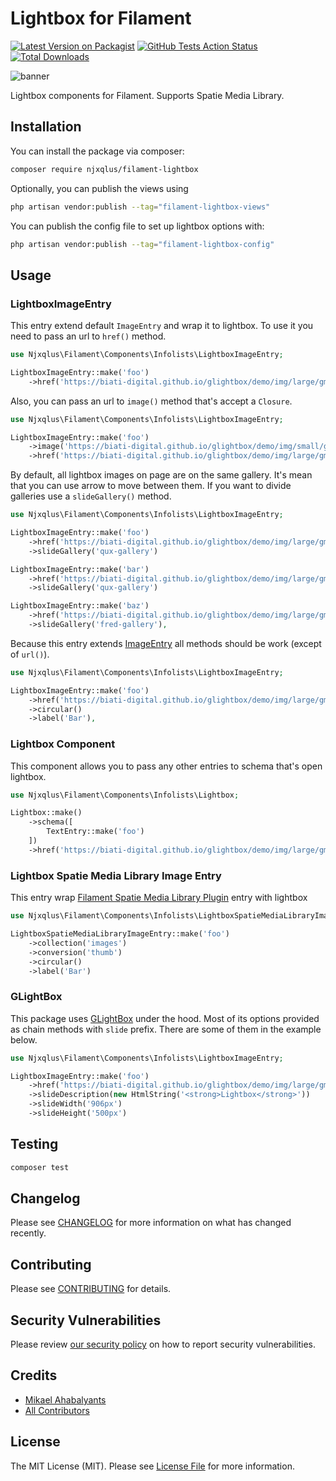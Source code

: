 # Lightbox for Filament

[![Latest Version on Packagist](https://img.shields.io/packagist/v/njxqlus/filament-lightbox.svg?style=flat-square)](https://packagist.org/packages/njxqlus/filament-lightbox)
[![GitHub Tests Action Status](https://img.shields.io/github/actions/workflow/status/njxqlus/filament-lightbox/run-tests.yml?branch=main&label=tests&style=flat-square)](https://github.com/njxqlus/filament-lightbox/actions?query=workflow%3Arun-tests+branch%3Amain)
[![Total Downloads](https://img.shields.io/packagist/dt/njxqlus/filament-lightbox.svg?style=flat-square)](https://packagist.org/packages/njxqlus/filament-lightbox)

<img alt="banner" class="filament-hidden" src="https://github.com/njxqlus/filament-lightbox/blob/main/.github/banner.jpg?raw=true">

Lightbox components for Filament. Supports Spatie Media Library.

## Installation

You can install the package via composer:

```bash
composer require njxqlus/filament-lightbox
```

Optionally, you can publish the views using

```bash
php artisan vendor:publish --tag="filament-lightbox-views"
```

You can publish the config file to set up lightbox options with:

```bash
php artisan vendor:publish --tag="filament-lightbox-config"
```

## Usage

### LightboxImageEntry

This entry extend default `ImageEntry` and wrap it to lightbox. To use it you need to pass an url to `href()` method.

```php
use Njxqlus\Filament\Components\Infolists\LightboxImageEntry;

LightboxImageEntry::make('foo')
    ->href('https://biati-digital.github.io/glightbox/demo/img/large/gm2.jpg')
```

Also, you can pass an url to `image()` method that's accept a `Closure`.

```php
use Njxqlus\Filament\Components\Infolists\LightboxImageEntry;

LightboxImageEntry::make('foo')
    ->image('https://biati-digital.github.io/glightbox/demo/img/small/gm2.jpg')
    ->href('https://biati-digital.github.io/glightbox/demo/img/large/gm2.jpg')
```

By default, all lightbox images on page are on the same gallery. It's mean that you can use arrow to move between them. 
If you want to divide galleries use a `slideGallery()` method.

```php
use Njxqlus\Filament\Components\Infolists\LightboxImageEntry;

LightboxImageEntry::make('foo')          
    ->href('https://biati-digital.github.io/glightbox/demo/img/large/gm2.jpg')   
    ->slideGallery('qux-gallery')

LightboxImageEntry::make('bar')
    ->href('https://biati-digital.github.io/glightbox/demo/img/large/gm8.jpg')
    ->slideGallery('qux-gallery')

LightboxImageEntry::make('baz')
    ->href('https://biati-digital.github.io/glightbox/demo/img/large/gm9.jpg')
    ->slideGallery('fred-gallery'),
```

Because this entry extends [ImageEntry](https://filamentphp.com/docs/3.x/infolists/entries/image) all methods should be work (except of `url()`).

```php
use Njxqlus\Filament\Components\Infolists\LightboxImageEntry;

LightboxImageEntry::make('foo')
    ->href('https://biati-digital.github.io/glightbox/demo/img/large/gm2.jpg')   
    ->circular()
    ->label('Bar'),
```

### Lightbox Component

This component allows you to pass any other entries to schema that's open lightbox.

```php
use Njxqlus\Filament\Components\Infolists\Lightbox;

Lightbox::make()
    ->schema([
        TextEntry::make('foo')
    ])
    ->href('https://biati-digital.github.io/glightbox/demo/img/large/gm2.jpg')
```

### Lightbox Spatie Media Library Image Entry

This entry wrap [Filament Spatie Media Library Plugin](https://github.com/filamentphp/spatie-laravel-media-library-plugin) entry
with lightbox

```php
use Njxqlus\Filament\Components\Infolists\LightboxSpatieMediaLibraryImageEntry;

LightboxSpatieMediaLibraryImageEntry::make('foo')
    ->collection('images')
    ->conversion('thumb')
    ->circular()
    ->label('Bar')
```

### GLightBox

This package uses [GLightBox](https://github.com/biati-digital/glightbox) under the hood. Most of its options provided as
chain methods with `slide` prefix. There are some of them in the example below.

```php
use Njxqlus\Filament\Components\Infolists\LightboxImageEntry;

LightboxImageEntry::make('foo')
    ->href('https://biati-digital.github.io/glightbox/demo/img/large/gm2.jpg')   
    ->slideDescription(new HtmlString('<strong>Lightbox</strong>'))
    ->slideWidth('906px')
    ->slideHeight('500px')
```

## Testing

```bash
composer test
```

## Changelog

Please see [CHANGELOG](CHANGELOG.md) for more information on what has changed recently.

## Contributing

Please see [CONTRIBUTING](.github/CONTRIBUTING.md) for details.

## Security Vulnerabilities

Please review [our security policy](../../security/policy) on how to report security vulnerabilities.

## Credits

- [Mikael Ahabalyants](https://github.com/njxqlus)
- [All Contributors](../../contributors)

## License

The MIT License (MIT). Please see [License File](LICENSE.md) for more information.
